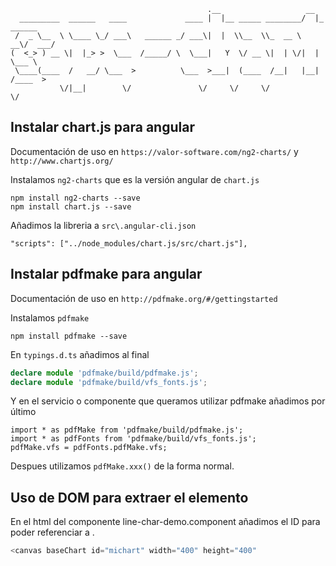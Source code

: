 

```
                                            .__                   __          
  _________  ______   ____             ____ |  |__ _____ ________/  |_  ______
 /  _ \__  \ \____ \_/ ___\   ______ _/ ___\|  |  \\__  \\_  __ \   __\/  ___/
(  <_> ) __ \|  |_> >  \___  /_____/ \  \___|   Y  \/ __ \|  | \/|  |  \___ \ 
 \____(____  /   __/ \___  >          \___  >___|  (____  /__|   |__| /____  >
           \/|__|        \/               \/     \/     \/                 \/ 
```
                                                                              
Instalar chart.js para angular
-----------------------------
Documentación de uso en `https://valor-software.com/ng2-charts/` y `http://www.chartjs.org/`



Instalamos `ng2-charts` que es la versión angular de `chart.js`
```
npm install ng2-charts --save
npm install chart.js --save
```

Añadimos la libreria a `src\.angular-cli.json`
```shell
"scripts": ["../node_modules/chart.js/src/chart.js"],
```

Instalar pdfmake para angular
-----------------------------
Documentación de uso en `http://pdfmake.org/#/gettingstarted`

Instalamos `pdfmake`
```shell
npm install pdfmake --save
```

En `typings.d.ts` añadimos al final
```typescript
declare module 'pdfmake/build/pdfmake.js';
declare module 'pdfmake/build/vfs_fonts.js';
```

Y en el servicio o componente que queramos utilizar pdfmake añadimos por último
```
import * as pdfMake from 'pdfmake/build/pdfmake.js';
import * as pdfFonts from 'pdfmake/build/vfs_fonts.js';
pdfMake.vfs = pdfFonts.pdfMake.vfs;
```
Despues utilizamos `pdfMake.xxx()` de la forma normal.


Uso de DOM para extraer el elemento <canvas>
---------------------------------------------

En el html del componente line-char-demo.component añadimos el ID para poder referenciar a <canvas>.
```typescript
<canvas baseChart id="michart" width="400" height="400"
```

